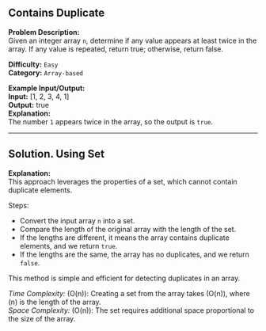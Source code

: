 ## Contains Duplicate

**Problem Description:**  
Given an integer array `n`, determine if any value appears at least twice in the array. If any value is repeated, return true; otherwise, return false.

**Difficulty:** `Easy`  
**Category:** `Array-based`


**Example Input/Output:**  
**Input:** [1, 2, 3, 4, 1]  
**Output:** true  
**Explanation:**  
The number `1` appears twice in the array, so the output is `true`.

---

## Solution. Using Set

**Explanation:**  
This approach leverages the properties of a set, which cannot contain duplicate elements.  

Steps:  
- Convert the input array `n` into a set.  
- Compare the length of the original array with the length of the set.  
- If the lengths are different, it means the array contains duplicate elements, and we return `true`.  
- If the lengths are the same, the array has no duplicates, and we return `false`.  

This method is simple and efficient for detecting duplicates in an array.

*Time Complexity:* \(O(n)\): Creating a set from the array takes \(O(n)\), where \(n\) is the length of the array.  
*Space Complexity:* \(O(n)\): The set requires additional space proportional to the size of the array.
